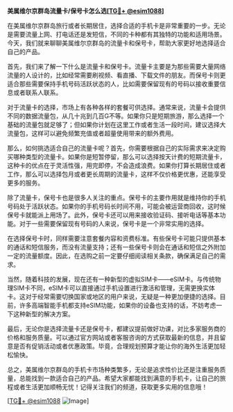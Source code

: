 **美属维尔京群岛流量卡/保号卡怎么选[[TG💪+ @esim1088](https://t.me/s/esim1088)]**

在美属维尔京群岛旅行或者长期居住，选择合适的手机卡是非常重要的一步。无论是需要流量上网、打电话还是发短信，不同的卡种都有其独特的功能和适用场景。今天，我们就来聊聊美属维尔京群岛的流量卡和保号卡，帮助大家更好地选择适合自己的产品。

首先，我们来了解一下什么是流量卡和保号卡。流量卡主要是为那些需要大量网络流量的人设计的，比如经常需要刷视频、看直播、下载文件的朋友。而保号卡则更适合那些需要保持手机号码活跃状态的人，比如需要保留现有的号码以接收重要信息或者联系人联系。

对于流量卡的选择，市场上有各种各样的套餐可供选择。通常来说，流量卡会提供不同的数据流量包，从几十兆到几百G不等。如果你只是短期旅游，那么选择一个基础的流量包就足够了；但如果你计划在这里工作或者生活一段时间，建议选择大流量包，这样可以避免频繁充值或者超量使用带来的额外费用。

那么，如何挑选适合自己的流量卡呢？首先，你需要根据自己的实际需求来决定购买哪种类型的流量卡。如果你是短暂停留，那么可以选择按天计费的短期流量卡，这种卡的优点在于灵活性强，用完即停，不会造成浪费。如果你打算长期居住或者工作，那么可以选择包月或者更长周期的流量卡，这样不仅价格更优惠，还能享受更多的服务。

除了流量卡，保号卡也是很多人关注的重点。保号卡的主要作用就是维持你的手机号码处于活跃状态。如果你的手机号码长时间不用，可能会被运营商回收，这时候保号卡就能派上用场了。此外，保号卡还可以用来接收验证码、接听电话等基本功能。对于一些需要保留现有号码的人来说，保号卡是一个非常实用的选择。

在选择保号卡时，同样需要注意套餐内容和资费标准。有些保号卡可能只提供基本的通话和短信服务，而没有流量支持；还有一些保号卡则会在通话和短信之外附加一定的流量额度。因此，在选购之前一定要仔细阅读相关条款，确保满足自己的需求。

当然，随着科技的发展，现在还有一种新型的虚拟SIM卡——eSIM卡。与传统物理SIM卡不同，eSIM卡可以直接通过手机设置进行激活和管理，无需更换实体卡。这对于经常需要切换国家或地区的用户来说，无疑是一种更加便捷的选择。目前，许多高端智能手机都支持eSIM功能，如果你的设备也支持的话，不妨考虑一下这种新型的解决方案。

最后，无论你是选择流量卡还是保号卡，都建议提前做好功课，对比多家服务商的价格和服务质量。可以通过官方网站或者客服咨询的方式获取最新的信息，并且留意是否有促销活动或者优惠政策。毕竟，合理规划预算才能让你的海外生活更加轻松愉快。

总之，美属维尔京群岛的手机卡市场种类繁多，无论是追求性价比还是注重服务质量，总能找到一款适合自己的产品。希望大家都能找到满意的手机卡，让自己的旅程或者生活更加顺畅无忧！记得关注我们的频道，获取更多实用的信息哦！

[[TG💪+ @esim1088](https://t.me/s/esim1088) ![Image](https://i.postimg.cc/4NQfJmqS/Snipaste-2025-05-13-00-14-12.png)]